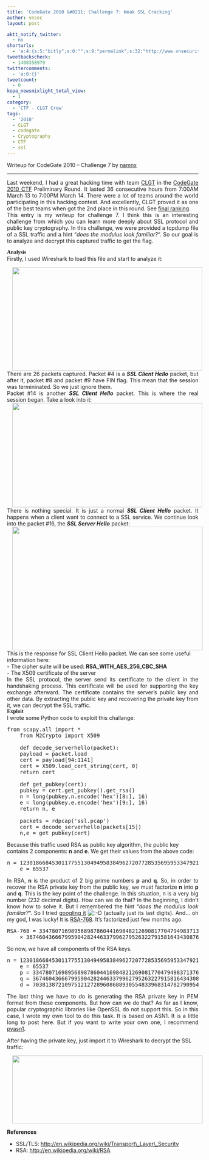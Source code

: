 ```yaml
---
title: 'CodeGate 2010 &#8211; Challenge 7: Weak SSL Cracking'
author: vnsec
layout: post

aktt_notify_twitter:
  - no
shorturls:
  - 'a:4:{s:5:"bitly";s:0:"";s:9:"permalink";s:32:"http://www.vnsecurity.net/?p=780";s:7:"tinyurl";s:26:"http://tinyurl.com/yfrfoz7";s:4:"isgd";s:18:"http://is.gd/aTV8k";}'
tweetbackscheck:
  - 1408358979
twittercomments:
  - 'a:0:{}'
tweetcount:
  - 0
kopa_newsmixlight_total_view:
  - 1
category:
  - 'CTF - CLGT Crew'
tags:
  - '2010'
  - CLGT
  - codegate
  - Cryptography
  - CTF
  - ssl
---
```

Writeup for CodeGate 2010 &#8211; Challenge 7 by <a href="http://namnham.blogspot.com/" target="_blank">namnx</a>

* * *

<div style="text-align: justify">
  Last weekend, I had a great hacking time with team <a href="http://www.vnsecurity.net/about-us/clgt-ctf-team/">CLGT</a> in the <a href="http://ctf.codegate.org/">CodeGate 2010 CTF</a> Preliminary Round. It lasted 36 consecutive hours from 7:00AM March 13 to 7:00PM March 14. There were a lot of teams around the world participating in this hacking contest. And excellently, CLGT proved it as one of the best teams when got the 2nd place in this round. See <a href="http://beist.org/CG2010_rank.png">final ranking</a>.
</div>

<div style="text-align: justify">
  This entry is my writeup for challenge 7. I think this is an interesting challenge from which you can learn more deeply about SSL protocol and public key cryptography. In this challenge, we were provided a tcpdump file of a SSL traffic and a hint &#8220;<em>does the modulus look familiar?</em>&#8220;. So our goal is to analyze and decrypt this captured traffic to get the flag.
</div>

**<span style="font-family: Georgia,'Times New Roman',serif">Analysis</span>**  
Firstly, I used Wireshark to load this file and start to analyze it:

<div style="clear: both;text-align: center">
  <a style="margin-left: 1em;margin-right: 1em" href="http://lh3.ggpht.com/_BaefoYBtOwQ/S59Mv6OohsI/AAAAAAAAAW4/z7INUja_DtE/challenge7-1.png"><img src="http://lh3.ggpht.com/_BaefoYBtOwQ/S59Mv6OohsI/AAAAAAAAAW4/z7INUja_DtE/challenge7-1.png" border="0" alt="" width="500" height="271" /></a>
</div>

<div style="text-align: justify">
  There are 26 packets captured. Packet #4 is a <strong><em>SSL Client Hello</em></strong> packet, but after it, packet #8 and packet #9 have FIN flag. This mean that the session was termininated. So we just ignore them.
</div>

<div style="text-align: justify">
  Packet #14 is another <strong><em>SSL Client Hello</em></strong> packet. This is where the real session began. Take a look into it:
</div>

<div style="clear: both;text-align: center">
  <a style="margin-left: 1em;margin-right: 1em" href="http://lh4.ggpht.com/_BaefoYBtOwQ/S59PftmaEmI/AAAAAAAAAXA/yxCqiOSmyHA/challenge7-2.png"><img src="http://lh4.ggpht.com/_BaefoYBtOwQ/S59PftmaEmI/AAAAAAAAAXA/yxCqiOSmyHA/challenge7-2.png" border="0" alt="" width="500" height="274" /></a>
</div>

<div style="text-align: justify">
  There is nothing special. It is just a normal <strong><em>SSL Client Hello</em></strong> packet. It happens when a client want to connect to a SSL service. We continue look into the packet #16, the <strong><em>SSL Server Hello</em></strong> packet:
</div>

<div style="clear: both;text-align: center">
  <a style="margin-left: 1em;margin-right: 1em" href="http://lh6.ggpht.com/_BaefoYBtOwQ/S59SI8VjnhI/AAAAAAAAAXI/LGU0BQZP4x0/s1600/challenge7-3.png"><img src="http://lh6.ggpht.com/_BaefoYBtOwQ/S59SI8VjnhI/AAAAAAAAAXI/LGU0BQZP4x0/s400/challenge7-3.png" border="0" alt="" width="501" height="324" /></a>
</div>

<div style="clear: both;text-align: left">
  This is the response for SSL Client Hello packet. We can see some useful information here:
</div>

<div style="clear: both;text-align: left">
  - The cipher suite will be used: <strong>RSA_WITH_AES_256_CBC_SHA</strong>
</div>

<div style="clear: both;text-align: left">
  - The X509 certificate of the server
</div>

<div style="clear: both;text-align: justify">
  In the SSL protocol, the server send its certificate to the client in the handshaking process. This certificate will be used for supporting the key exchange afterward. The certificate contains the server&#8217;s public key and other data. By extracting the public key and recovering the private key from it, we can decrypt the SSL traffic.
</div>

<div style="clear: both;text-align: justify">
  <strong><span style="font-family: Georgia,'Times New Roman',serif">Exploit</span></strong>
</div>

<div style="clear: both;text-align: justify">
  I wrote some Python code to exploit this challange:
</div>

<pre class="brush: python; title: ; notranslate" title="">from scapy.all import *
    from M2Crypto import X509

    def decode_serverhello(packet):
    payload = packet.load
    cert = payload[94:1141]
    cert = X509.load_cert_string(cert, 0)
    return cert

    def get_pubkey(cert):
    pubkey = cert.get_pubkey().get_rsa()
    n = long(pubkey.n.encode('hex')[8:], 16)
    e = long(pubkey.e.encode('hex')[9:], 16)
    return n, e

    packets = rdpcap('ssl.pcap')
    cert = decode_serverhello(packets[15])
    n,e = get_pubkey(cert)
</pre>

Because this traffic used RSA as public key algorithm, the public key contains 2 components: **n** and **e**. We get their values from the above code:

<pre class="brush: python; title: ; notranslate" title="">n = 1230186684530117755130494958384962720772853569595334792197322452151726400507263657518745202199786469389956474942774063845925192557326303453731548268507917026122142913461670429214311602221240479274737794080665351419597459856902143413
    e = 65537
</pre>

<div style="text-align: justify">
  In RSA, <strong>n</strong> is the product of 2 big prime numbers <strong>p</strong> and <strong>q</strong>. So, in order to recover the RSA private key from the public key, we must factorize <strong>n</strong> into <strong>p</strong> and <strong>q</strong>. This is the key point of the challenge. In this situation, n is a very big number (232 decimal digits). How can we do that? In the beginning, I didn&#8217;t know how to solve it. But I remembered the hint &#8220;<em>does the modulus look familiar?</em>&#8220;. So I tried <a href="http://bit.ly/azg7Vh">googling it</a> <img src="http://vnsec-new.cloudapp.net/wp/wp-includes/images/smilies/icon_biggrin.gif" alt=":-D" class="wp-smiley" /> (actually just its last digits). And&#8230; oh my god, I was lucky! It is <a href="http://en.wikipedia.org/wiki/RSA_numbers#RSA-768">RSA-768</a>. It&#8217;s factorized just few months ago.
</div>

<pre class="brush: python; title: ; notranslate" title="">RSA-768 = 33478071698956898786044169848212690817704794983713768568912431388982883793878002287614711652531743087737814467999489
    × 36746043666799590428244633799627952632279158164343087642676032283815739666511279233373417143396810270092798736308917
</pre>

So now, we have all components of the RSA keys.

<pre class="brush: python; title: ; notranslate" title="">n = 1230186684530117755130494958384962720772853569595334792197322452151726400507263657518745202199786469389956474942774063845925192557326303453731548268507917026122142913461670429214311602221240479274737794080665351419597459856902143413
    e = 65537
    p = 33478071698956898786044169848212690817704794983713768568912431388982883793878002287614711652531743087737814467999489
    q = 36746043666799590428244633799627952632279158164343087642676032283815739666511279233373417143396810270092798736308917
    d = 703813872109751212728960868893055483396831478279095442779477323396386489876250832944220079595968592852532432488202250497425262918616760886811596907743384527001944888359578241816763079495533278518938372814827410628647251148091159553
</pre>

<div style="text-align: justify">
  The last thing we have to do is generating the RSA private key in PEM format from these components. But how can we do that? As far as I know, popular cryptographic libraries like OpenSSL do not support this. So in this case, I wrote my own tool to do this task. It is based on ASN1. It is a little long to post here. But if you want to write your own one, I recommend <a href="http://pyasn1.sourceforge.net/">pyasn1</a>.
</div>

After having the private key, just import it to Wireshark to decrypt the SSL traffic:

<div style="clear: both;text-align: center">
  <a style="margin-left: 1em;margin-right: 1em" href="http://lh6.ggpht.com/_BaefoYBtOwQ/S59zDsyIwPI/AAAAAAAAAXQ/dMd2XsmITRo/s1600/challenge7-4.png"><img src="http://lh6.ggpht.com/_BaefoYBtOwQ/S59zDsyIwPI/AAAAAAAAAXQ/dMd2XsmITRo/s400/challenge7-4.png" border="0" alt="" width="501" height="178" /></a>
</div>

**References**  
- SSL/TLS: http://en.wikipedia.org/wiki/Transport\_Layer\_Security  
- RSA: http://en.wikipedia.org/wiki/RSA